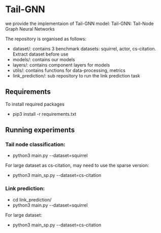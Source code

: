 
# Tail-GNN
we provide the implementaion of Tail-GNN model:
Tail-GNN: Tail-Node Graph Neural Networks

The repository is organised as follows:
- dataset/: contains 3 benchmark datasets: squirrel, actor, cs-citation. Extract dataset before use
- models/: contains our models 
- layers/: contains component layers for models  
- utils/: contains functions for data-processing, metrics
- link_prediction/: sub repository to run the link prediction task


## Requirements
To install required packages
- pip3 install -r requirements.txt

## Running experiments

### Tail node classification:
- python3 main.py --dataset=squirrel

For large dataset as cs-citation, may need to use the sparse version:
- python3 main_sp.py --dataset=cs-citation


### Link prediction:
- cd link_prediction/
- python3 main.py --dataset=squirrel 

For large dataset:
- python3 main_sp.py --dataset=cs-citation
